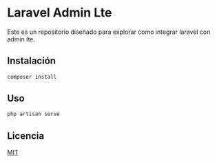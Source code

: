 # Laravel Admin Lte

Este es un repositorio diseñado para explorar como integrar laravel con admin lte.

## Instalación

```bash
composer install
```

## Uso

```bash
php artisan serve
```

## Licencia

[MIT](https://choosealicense.com/licenses/mit/)